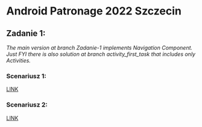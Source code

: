 # **Android Patronage 2022 Szczecin**

## Zadanie 1:
*The main version at branch Zadanie-1 implements Navigation Component.  
Just FYI there is also solution at branch activity_first_task that includes only Activities.*

### Scenariusz 1: 
[LINK](https://youtu.be/nXek8ZQ-Wmk)

### Scenariusz 2:
[LINK](https://youtu.be/PbqwKqlCKAA)
